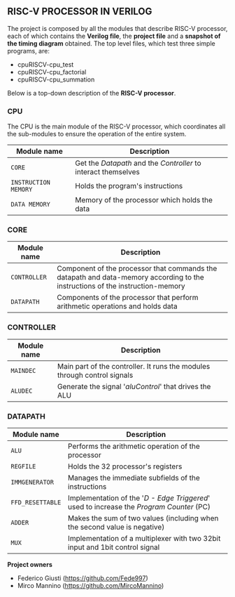 ## RISC-V PROCESSOR IN VERILOG
The project is composed by all the modules that describe RISC-V processor, each of which contains the __Verilog file__, the __project file__ and a __snapshot of the timing diagram__ obtained.
The top level files, which test three simple programs, are:
* cpuRISCV-cpu_test
* cpuRISCV-cpu_factorial
* cpuRISCV-cpu_summation

Below is a top-down description of the __RISC-V processor__.
### CPU
The CPU is the main module of the RISC-V processor, which coordinates all the sub-modules to ensure the operation of the entire system.

Module name | Description
--- | ----
`CORE` | Get the _Datapath_ and the _Controller_ to interact themselves
`INSTRUCTION MEMORY` |Holds the program's instructions
`DATA MEMORY` | Memory of the processor which holds the data

### CORE
Module name | Description
--- | ----
`CONTROLLER` | Component of the processor that commands the datapath and data-memory according to the instructions of the instruction-memory
`DATAPATH` |Components of the processor that perform arithmetic operations and holds data

### CONTROLLER
Module name | Description
--- | ----
`MAINDEC` | Main part of the controller. It runs the modules through control signals
`ALUDEC` |Generate the signal '_aluControl_' that drives the ALU

### DATAPATH
Module name | Description
--- | ----
`ALU` | Performs the arithmetic operation of the processor
`REGFILE` |Holds the 32 processor's registers
`IMMGENERATOR` | Manages the immediate subfields of the instructions
`FFD_RESETTABLE` |Implementation of the '_D - Edge Triggered_' used to increase the _Program Counter_ (PC)
`ADDER` | Makes the sum of two values (including when the second value is negative)
`MUX` |Implementation of a multiplexer with two 32bit input and 1bit control signal

__Project owners__
* Federico Giusti (https://github.com/Fede997)
*  Mirco Mannino  (https://github.com/MircoMannino)
